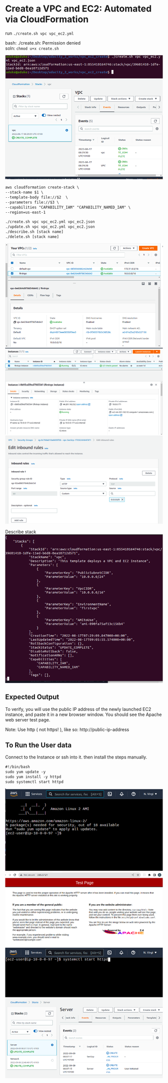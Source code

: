 # Create a VPC and EC2: Automated via CloudFormation
run `./create.sh vpc vpc_ec2.yml`

bash: ./create.sh: Permission denied  
soln: `chmod u+x create.sh`  

![vpc1](vpc1.png?raw=true "vpc1")
![vpc2](vpc2.png?raw=true "vpc2")

```
aws cloudformation create-stack \
--stack-name $1 \
--template-body file://$2  \
--parameters file://$3 \
--capabilities "CAPABILITY_IAM" "CAPABILITY_NAMED_IAM" \
--region=us-east-1
```

```
./create.sh vpc vpc_ec2.yml vpc_ec2.json  
./update.sh vpc vpc_ec2.yml vpc_ec2.json   
./describe.sh [stack name]  
./delete.sh [stack name]
```


![vpc3](vpc3.png?raw=true "vpc3")
![vpc4](vpc4.png?raw=true "vpc4")
![vpc5](vpc5.png?raw=true "vpc5")

Describe stack  
![vpc6](vpc6.png?raw=true "vpc6")

## Expected Output
To verify, you will use the public IP address of the newly launched EC2 instance, and paste it in a new browser window. You should see the Apache web server test page.  

Note: Use http ( not https! ), like so: http://public-ip-address  

## To Run the User data
Connect to the Instance or ssh into it. then install the steps manually.  
```
#!/bin/bash
sudo yum update -y
sudo yum install -y httpd
sudo systemctl start httpd
```
![ec21](ec21.png?raw=true "ec21")
![ec22](ec22.png?raw=true "ec22")
![ec23](ec23.png?raw=true "ec23")
![ec24](ec24.png?raw=true "ec24")
